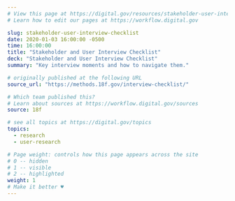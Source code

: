 ```yaml
---
# View this page at https://digital.gov/resources/stakeholder-user-interview-checklist
# Learn how to edit our pages at https://workflow.digital.gov

slug: stakeholder-user-interview-checklist
date: 2020-01-03 16:00:00 -0500
time: 16:00:00
title: "Stakeholder and User Interview Checklist"
deck: "Stakeholder and User Interview Checklist"
summary: "Key interview moments and how to navigate them."

# originally published at the following URL
source_url: "https://methods.18f.gov/interview-checklist/"

# Which team published this?
# Learn about sources at https://workflow.digital.gov/sources
source: 18f

# see all topics at https://digital.gov/topics
topics:
  - research
  - user-research

# Page weight: controls how this page appears across the site
# 0 -- hidden
# 1 -- visible
# 2 -- highlighted
weight: 1
# Make it better ♥
---
```


